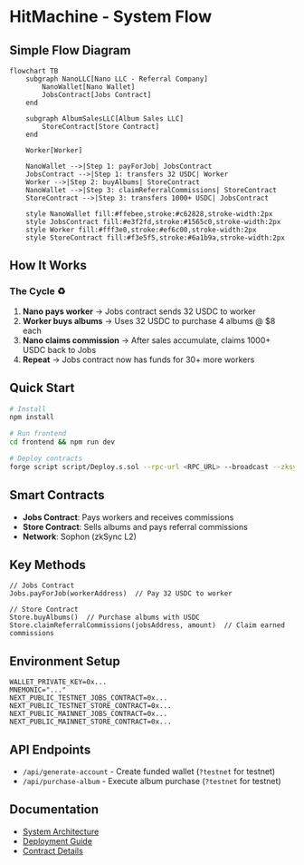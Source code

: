 # HitMachine - System Flow

## Simple Flow Diagram

```mermaid
flowchart TB
    subgraph NanoLLC[Nano LLC - Referral Company]
        NanoWallet[Nano Wallet]
        JobsContract[Jobs Contract]
    end
    
    subgraph AlbumSalesLLC[Album Sales LLC]
        StoreContract[Store Contract]
    end
    
    Worker[Worker]
    
    NanoWallet -->|Step 1: payForJob| JobsContract
    JobsContract -->|Step 1: transfers 32 USDC| Worker
    Worker -->|Step 2: buyAlbums| StoreContract
    NanoWallet -->|Step 3: claimReferralCommissions| StoreContract
    StoreContract -->|Step 3: transfers 1000+ USDC| JobsContract
    
    style NanoWallet fill:#ffebee,stroke:#c62828,stroke-width:2px
    style JobsContract fill:#e3f2fd,stroke:#1565c0,stroke-width:2px
    style Worker fill:#fff3e0,stroke:#ef6c00,stroke-width:2px
    style StoreContract fill:#f3e5f5,stroke:#6a1b9a,stroke-width:2px
```

## How It Works

### The Cycle ♻️

1. **Nano pays worker** → Jobs contract sends 32 USDC to worker
2. **Worker buys albums** → Uses 32 USDC to purchase 4 albums @ $8 each
3. **Nano claims commission** → After sales accumulate, claims 1000+ USDC back to Jobs
4. **Repeat** → Jobs contract now has funds for 30+ more workers

## Quick Start

```bash
# Install
npm install

# Run frontend
cd frontend && npm run dev

# Deploy contracts
forge script script/Deploy.s.sol --rpc-url <RPC_URL> --broadcast --zksync
```

## Smart Contracts

- **Jobs Contract**: Pays workers and receives commissions
- **Store Contract**: Sells albums and pays referral commissions
- **Network**: Sophon (zkSync L2)

## Key Methods

```solidity
// Jobs Contract
Jobs.payForJob(workerAddress)  // Pay 32 USDC to worker

// Store Contract  
Store.buyAlbums()  // Purchase albums with USDC
Store.claimReferralCommissions(jobsAddress, amount)  // Claim earned commissions
```

## Environment Setup

```env
WALLET_PRIVATE_KEY=0x...
MNEMONIC="..."
NEXT_PUBLIC_TESTNET_JOBS_CONTRACT=0x...
NEXT_PUBLIC_TESTNET_STORE_CONTRACT=0x...
NEXT_PUBLIC_MAINNET_JOBS_CONTRACT=0x...
NEXT_PUBLIC_MAINNET_STORE_CONTRACT=0x...
```

## API Endpoints

- `/api/generate-account` - Create funded wallet (`?testnet` for testnet)
- `/api/purchase-album` - Execute album purchase (`?testnet` for testnet)

## Documentation

- [System Architecture](./SYSTEM_ARCHITECTURE.md)
- [Deployment Guide](./docs/DEPLOYMENT.md)
- [Contract Details](./CONTRACTS_README.md)